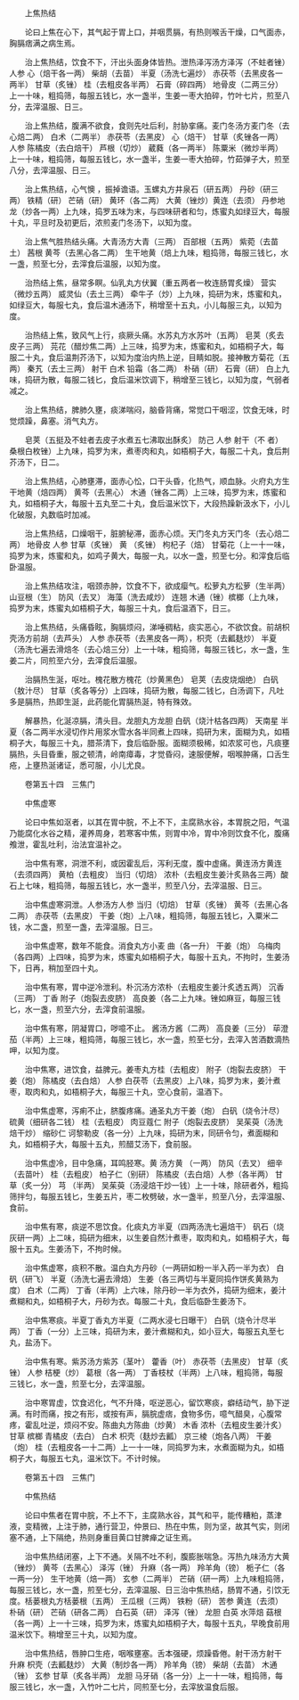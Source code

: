 <!-- { "loadSidebar": true } -->
　　上焦热结

　　论曰上焦在心下，其气起于胃上口，并咽贯膈，有热则喉舌干燥，口气面赤，胸膈痞满之病生焉。

　　治上焦热结，饮食不下，汗出头面身体皆热。泄热泽泻汤方泽泻（不蛀者锉） 人参 心（焙干各一两） 柴胡（去苗） 半夏（汤洗七遍炒） 赤茯苓（去黑皮各一两半） 甘草（炙锉） 桂（去粗皮各半两） 石膏（碎四两） 地骨皮（二两三分）上一十味，粗捣筛，每服五钱匕，水一盏半，生姜一枣大拍碎，竹叶七片，煎至八分，去滓温服、日三。

　　治上焦热结，腹满不欲食，食则先吐后利，肘胁挛痛。麦门冬汤方麦门冬（去心焙二两） 白术（二两半） 赤茯苓（去黑皮） 心（焙干） 甘草（炙锉各一两） 人参 陈橘皮（去白焙干） 芦根（切炒） 葳蕤（各一两半） 陈粟米（微炒半两）上一十味，粗捣筛，每服五钱匕，水一盏半，生姜一枣大拍碎，竹茹弹子大，煎至八分，去滓温服、日三。

　　治上焦热结，心气懊 ，振掉谵语。玉螺丸方井泉石（研五两） 丹砂（研三两） 铁精（研） 芒硝（研） 黄环（各二两） 大黄（锉炒）黄连（去须） 丹参地龙（炒各一两）上九味，捣罗五味为末，与四味研者和匀，炼蜜丸如绿豆大，每服十丸，平旦时及初更后，浓煎麦门冬汤下，以知为度。

　　治上焦气胜热结头痛。大青汤方大青（三两） 百部根（五两） 紫菀（去苗土） 茜根 黄芩（去黑心各二两） 生干地黄（焙上九味，粗捣筛，每服三钱匕，水一盏，煎至七分，去滓食后温服，以知为度。

　　治热结上焦，昼常多瞑。仙乳丸方伏翼（重五两者一枚连肠胃炙燥） 营实（微炒五两） 威灵仙（去土三两） 牵牛子（炒）上九味，捣研为末，炼蜜和丸，如绿豆大，每服七丸，食后温木通汤下，稍增至十五丸，小儿每服三丸，以知为度。

　　治热结上焦，致风气上行，痰厥头痛。水苏丸方水苏叶（五两） 皂荚（炙去皮子三两） 芫花（醋炒焦二两）上三味，捣罗为末，炼蜜和丸，如梧桐子大，每服二十丸，食后温荆芥汤下，以知为度治内热上逆，目睛如脱。接神散方菊花（五两） 秦艽（去土三两） 射干 白术 铅霜（各二两） 朴硝（研） 石膏（研） 白上九味，捣研为散，每服二钱匕，食后温米饮调下，稍增至三钱匕，以知为度，气弱者减之。

　　治上焦热结，脾肺久壅，痰涕喘闷，脑昏背痛，常觉口干咽涩，饮食无味，时觉烦躁，鼻塞。消气丸方。

　　皂荚（五挺及不蛀者去皮子水煮五七沸取出酥炙） 防己 人参 射干（不 者） 桑根白枚锉）上九味，捣罗为末，煮枣肉和丸，如梧桐子大，每服二十丸，食后荆芥汤下，日二。

　　治上焦热结，心肺壅滞，面赤心忪，口干头昏，化热气，顺血脉。火府丸方生干地黄（焙四两） 黄芩（去黑心） 木通（锉各二两）上三味，捣罗为末，炼蜜和丸，如梧桐子大，每服十五丸至二十丸，食后温米饮下，大段热躁新汲水下，小儿化破服，丸数临时加减。

　　治上焦热结，口燥咽干，脏腑秘滞，面赤心烦。天门冬丸方天门冬（去心焙二两） 地骨皮 人参 甘草（炙锉） 黄 （炙锉） 枸杞子（焙） 甘菊花（上一十一味，捣罗为末，炼蜜和丸，如鸡子黄大，每服一丸，以水一盏，煎至七分。和滓食后临卧温服。

　　治上焦热结攻注，咽颈赤肿，饮食不下，欲成瘿气。松萝丸方松萝（生半两） 山豆根（生） 防风（去叉） 海藻（洗去咸炒） 连翘 木通（锉）槟榔（上九味，捣罗为末，炼蜜丸如梧桐子大，每服三十丸，食后温酒下，日三。

　　治上焦热结，头痛昏眩，胸膈烦闷，涕唾稠粘，痰实恶心，不欲饮食。前胡枳壳汤方前胡（去芦头） 人参 赤茯苓（去黑皮各一两），枳壳（去瓤麸炒） 半夏（汤洗七遍去滑焙冬（去心焙三分）上一十味，粗捣筛，每服三钱匕，水一盏，生姜二片，同煎至六分，去滓食后温服。

　　治膈热生涎，呕吐。槐花散方槐花（炒黄黑色） 皂荚（去皮烧烟绝） 白矾（敖汁尽） 甘草（炙各等分）上四味，捣研为散，每服二钱匕，白汤调下，凡吐多是膈热，热即生涎，此药能化胃膈热涎，特有殊效。

　　解暴热，化涎凉膈，清头目。龙胆丸方龙胆 白矾（烧汁枯各四两） 天南星 半夏（各二两半水浸切作片用浆水雪水各半同煮上四味，捣研为末，面糊为丸，如梧桐子大，每服三十丸，腊茶清下，食后临卧服。面糊须极稀，如浓浆可也，凡痰壅膈热，头目昏重，服之顿清，岭南瘴毒，才觉昏闷，速服便解，咽喉肿痛，口舌生疮，上壅热涎诸证，悉可服，小儿尤良。

　　卷第五十四　三焦门

　　中焦虚寒

　　论曰中焦如沤者，以其在胃中脘，不上不下，主腐熟水谷，本胃脘之阳，气温乃能腐化水谷之精，灌养周身，若寒客中焦，则胃中冷，胃中冷则饮食不化，腹痛飧泄，霍乱吐利，治法宜温补之。

　　治中焦有寒，洞泄不利，或因霍乱后，泻利无度，腹中虚痛。黄连汤方黄连（去须四两） 黄柏（去粗皮） 当归（切焙） 浓朴（去粗皮生姜汁炙熟各三两）酸石上七味，粗捣筛，每服五钱匕，水一盏半，煎至八分，去滓温服、日三。

　　治中焦虚寒洞泄。人参汤方人参 当归（切焙） 甘草（炙锉） 黄芩（去黑心各二两） 赤茯苓（去黑皮） 干姜（炮）上八味，粗捣筛，每服五钱匕，入粟米二钱，水二盏，煎至一盏，去滓温服。日三。

　　治中焦虚寒，数年不能食。消食丸方小麦 曲（各一升） 干姜（炮） 乌梅肉（各四两）上四味，捣罗为末，炼蜜丸如梧桐子大，每服十五丸，不拘时，生姜汤下，日再，稍加至四十丸。

　　治中焦有寒，胃中逆冷泄利。朴沉汤方浓朴（去粗皮生姜汁炙透五两） 沉香（三两） 丁香 附子（炮裂去皮脐） 高良姜（各二上九味。锉如麻豆，每服三钱匕，水一盏，煎至六分，去滓食前温服。

　　治中焦有寒，阴凝胃口，哕噫不止。 酱汤方酱（二两） 高良姜（三分） 荜澄茄（半两）上三味，粗捣筛，每服三钱匕，水一盏，煎至七分，去滓入苦酒数滴热呷，以知为度。

　　治中焦寒，进饮食，益脾元。姜枣丸方桂（去粗皮） 附子（炮裂去皮脐） 干姜（炮） 陈橘皮（去白焙） 人参 白茯苓（去黑皮）上八味，捣罗为末，姜汁煮枣，取肉和丸，如梧桐子大，每服三十丸，空心食前，温酒下。

　　治中焦虚寒，泻痢不止，脐腹疼痛。通圣丸方干姜（炮） 白矾（烧令汁尽） 硫黄（细研各二钱） 桂（去粗皮） 肉豆蔻仁 附子（炮裂去皮脐） 吴茱萸（汤洗焙干炒） 缩砂仁 诃黎勒皮（各一分）上九味，捣研为末，同研令匀，煮面糊和丸，如梧桐子大，每服十五丸，煎醋艾汤下，食前服。

　　治中焦虚冷，目中急痛，耳鸣胫寒。黄 汤方黄 （一两） 防风（去叉） 细辛（去苗叶） 桂（去粗皮） 柏子仁（别研） 陈橘皮（去白焙）人参（各半两） 甘草（炙一分） 芎 （半两） 吴茱萸（汤浸焙干炒一钱）上一十味，除研者外，粗捣筛拌匀，每服五钱匕，生姜五片，枣二枚劈破，水一盏半，煎至八分，去滓温服、食前。

　　治中焦有寒，痰逆不思饮食。化痰丸方半夏（四两汤洗七遍焙干） 矾石（烧灰研一两）上二味，捣研为细末，以生姜自然汁煮枣，取肉和丸，如梧桐子大，每服十五丸。生姜汤下，不拘时候。

　　治中焦虚寒，痰积不散。温白丸方丹砂（一两研如粉一半入药一半为衣） 白矾（研飞） 半夏（汤洗七遍去滑焙） 生姜（各三两切与半夏同捣作饼炙黄熟为度） 白术（二两） 丁香（半两）上六味，除丹砂一半为衣外，捣研为细末，姜汁煮糊和丸，如梧桐子大，丹砂为衣。每服二十丸，食后临卧生姜汤下。

　　治中焦寒痰。半夏丁香丸方半夏（二两水浸七日曝干） 白矾（烧令汁尽半两） 丁香（一分）上三味，捣研为末，姜汁煮糊和丸，如小豆大，每服五丸至七丸，盐汤下。

　　治中焦有寒。紫苏汤方紫苏（茎叶） 藿香（叶） 赤茯苓（去黑皮） 甘草（炙锉） 人参 桔梗（炒） 葛根（各一两） 丁香枝杖（半两）上八味，粗捣筛，每服三钱匕，水一盏，煎至七分，去滓温服。

　　治中寒胃虚，饮食迟化，气不升降，呕逆恶心，留饮寒痰，癖结动气，胁下逆满。有时而痛，按之有形，或按有声，膈脘虚痞，食物多伤，噫气醋臭，心腹常疼，霍乱吐逆，烦闷不安。陈曲丸方陈曲（炒黄） 木香 浓朴（去粗皮生姜汁炙） 甘草 槟榔 青橘皮（去白） 白术 枳壳（麸炒去瓤） 京三棱（炮各八两） 干姜（炮） 桂（去粗皮各一十二两）上一十一味，同捣罗为末，水煮面糊为丸，如梧桐子大，每服五七丸，温米饮下。不计时候。

　　卷第五十四　三焦门

　　中焦热结

　　论曰中焦者在胃中脘，不上不下，主腐熟水谷，其气和平，能传糟粕，蒸津液，变精微，上注于肺，通行营卫，仲景曰、热在中焦，则为坚，故其气实，则闭塞不通，上下隔绝，热则身重目黄口甘脾瘅之证生焉。

　　治中焦热结闭塞，上下不通。关隔不吐不利，腹膨胀喘急。泻热九味汤方大黄（锉炒） 黄芩（去黑心） 泽泻（锉） 升麻（各一两） 羚羊角（镑） 栀子仁（各一两一分） 生干地黄（焙一两） 玄参（二两半） 芒硝（研一两）上九味粗捣筛，每服三钱匕，水一盏，煎至七分，去滓温服、日三治中焦热结，肠胃不通，引饮无度。栝蒌根丸方栝蒌根（五两） 王瓜根（三两） 铁粉（研） 苦参 黄连（去须） 朴硝（研） 芒硝（研各二两） 白石英（研） 泽泻（锉） 龙胆 白英 水萍焙 菇根（各一两）上一十三味，捣罗为末，炼蜜丸如梧桐子大，每服十五丸，早晚食前用温米饮下。稍增至三十丸，以知为度。

　　治中焦热结，唇肿口生疮，咽喉壅塞。舌本强硬，烦躁昏倦。射干汤方射干 升麻 枳壳（去瓤麸炒） 大黄（制炒各一两） 羚羊角（镑） 柴胡（去苗） 木通（锉） 玄参 甘草（炙各半两） 龙胆 马牙硝（各一分）上一十一味，粗捣筛，每服三钱匕，水一盏，入竹叶二七片，同煎至七分，去滓放温食后服。

